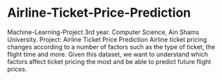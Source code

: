 # Airline-Ticket-Price-Prediction
Machine-Learning-Project 3rd year. Computer Science, Ain Shams University.
Project: Airline Ticket Price Prediction Airline ticket pricing changes according to a number of factors such as the type of ticket, the flight time and more. Given this dataset, we want to understand which factors affect ticket pricing the most and be able to predict future flight prices.
